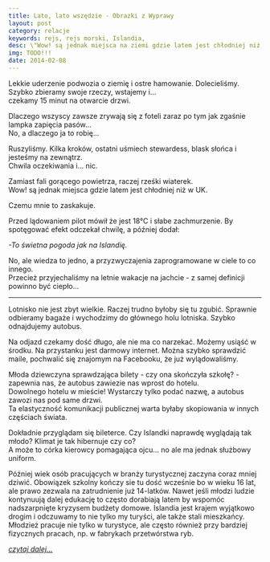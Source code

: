 ```yaml
---
title: Lato, lato wszędzie - Obrazki z Wyprawy
layout: post
category: relacje
keywords: rejs, rejs morski, Islandia, 
desc: \"Wow! są jednak miejsca na ziemi gdzie latem jest chłodniej niż w UK.\" Relacja z rejsu Islandia - Wyspy Owcze - Szkocja - Hebrydy - Mann - Irlandia.
img: TODO!!!
date: 2014-02-08
---
```


Lekkie uderzenie podwozia o ziemię i ostre hamowanie. Dolecieliśmy.  
Szybko zbieramy swoje rzeczy, wstajemy i...   
czekamy 15 minut na otwarcie drzwi.   

Dlaczego wszyscy zawsze zrywają się z foteli zaraz po tym jak zgaśnie lampka zapięcia pasów...   
No, a dlaczego ja to robię...  

Ruszyliśmy. Kilka kroków, ostatni uśmiech stewardess, blask słońca i jesteśmy na zewnątrz.   
Chwila oczekiwania i... nic.   

Zamiast fali gorącego powietrza, raczej rześki wiaterek.   
Wow! są jednak miejsca gdzie latem jest chłodniej niż w UK.  

Czemu mnie to zaskakuje.   

Przed lądowaniem pilot mówił że jest 18°C i słabe zachmurzenie. By spotęgować efekt odczekał chwilę, a później dodał:   

*-To świetna pogoda jak na Islandię.*  

No, ale wiedza to jedno, a przyzwyczajenia zaprogramowane w ciele to co innego.  
Przecież przyjechaliśmy na letnie wakacje na jachcie - z samej definicji powinno być ciepło...  

* * *

Lotnisko nie jest zbyt wielkie. Raczej trudno byłoby się tu zgubić. 
Sprawnie odbieramy bagaże i wychodzimy do głównego holu lotniska. Szybko odnajdujemy autobus.  

Na odjazd czekamy dość długo, ale nie ma co narzekać. Możemy usiąść w środku. Na przystanku jest darmowy internet. Można szybko sprawdzić maile,
pochwalić się znajomym na Facebooku, że już wylądowaliśmy. 

Młoda dziewczyna sprawdzająca bilety - czy ona skończyła szkołę? - zapewnia nas, że autobus zawiezie nas wprost do hotelu.   
Dowolnego hotelu w mieście! Wystarczy tylko podać nazwę, a autobus zawozi nas pod same drzwi.  
Ta elastyczność komunikacji publicznej warta byłaby skopiowania w innych częściach świata.  

Dokładnie przyglądam się bileterce. Czy Islandki naprawdę wyglądają tak młodo? Klimat je tak hibernuje czy co?  
A może to córka kierowcy pomagająca ojcu... no ale ma jednak służbowy uniform.  

Później wiek osób pracujących w branży turystycznej zaczyna coraz mniej dziwić. Obowiązek szkolny kończy sie tu dość wcześnie bo w wieku 16 lat, 
ale prawo zezwala na zatrudnienie już 14-latków. Nawet jeśli młodzi ludzie kontynuują dalej edukację to często dorabiają latem 
by wspomóc nadszarpnięte kryzysem budżety domowe. Islandia jest krajem wyjątkowo drogim i odczuwamy to nie tylko my turyści, 
ale także stali mieszkańcy.  
Młodzież pracuje nie tylko w turystyce, ale często również przy bardziej fizycznych pracach, np. w fabrykach przetwórstwa ryb.
  
  
*[czytaj dalej...](/obrazki-z-wyprawy/pustynia.html)*